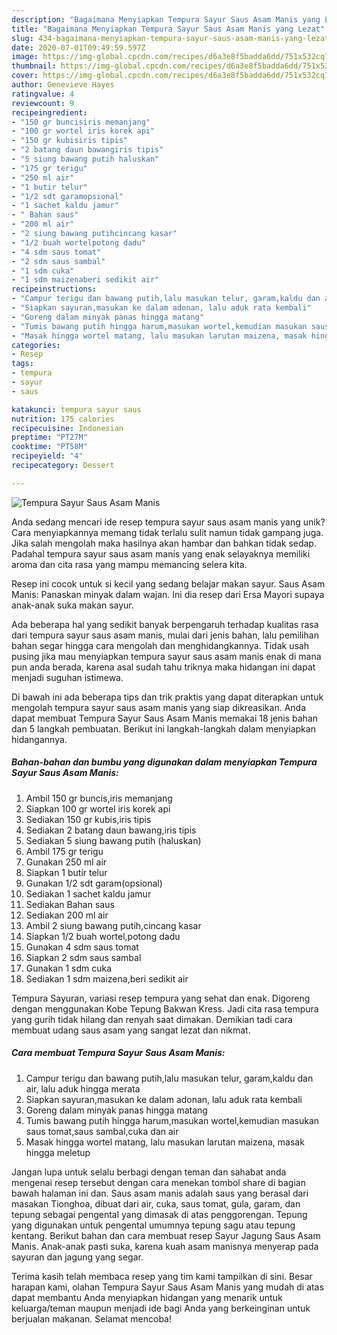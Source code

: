 ```yaml
---
description: "Bagaimana Menyiapkan Tempura Sayur Saus Asam Manis yang Lezat"
title: "Bagaimana Menyiapkan Tempura Sayur Saus Asam Manis yang Lezat"
slug: 434-bagaimana-menyiapkan-tempura-sayur-saus-asam-manis-yang-lezat
date: 2020-07-01T09:49:59.597Z
image: https://img-global.cpcdn.com/recipes/d6a3e8f5badda6dd/751x532cq70/tempura-sayur-saus-asam-manis-foto-resep-utama.jpg
thumbnail: https://img-global.cpcdn.com/recipes/d6a3e8f5badda6dd/751x532cq70/tempura-sayur-saus-asam-manis-foto-resep-utama.jpg
cover: https://img-global.cpcdn.com/recipes/d6a3e8f5badda6dd/751x532cq70/tempura-sayur-saus-asam-manis-foto-resep-utama.jpg
author: Genevieve Hayes
ratingvalue: 4
reviewcount: 9
recipeingredient:
- "150 gr buncisiris memanjang"
- "100 gr wortel iris korek api"
- "150 gr kubisiris tipis"
- "2 batang daun bawangiris tipis"
- "5 siung bawang putih haluskan"
- "175 gr terigu"
- "250 ml air"
- "1 butir telur"
- "1/2 sdt garamopsional"
- "1 sachet kaldu jamur"
- " Bahan saus"
- "200 ml air"
- "2 siung bawang putihcincang kasar"
- "1/2 buah wortelpotong dadu"
- "4 sdm saus tomat"
- "2 sdm saus sambal"
- "1 sdm cuka"
- "1 sdm maizenaberi sedikit air"
recipeinstructions:
- "Campur terigu dan bawang putih,lalu masukan telur, garam,kaldu dan air, lalu aduk hingga merata"
- "Siapkan sayuran,masukan ke dalam adonan, lalu aduk rata kembali"
- "Goreng dalam minyak panas hingga matang"
- "Tumis bawang putih hingga harum,masukan wortel,kemudian masukan saus tomat,saus sambal,cuka dan air"
- "Masak hingga wortel matang, lalu masukan larutan maizena, masak hingga meletup"
categories:
- Resep
tags:
- tempura
- sayur
- saus

katakunci: tempura sayur saus 
nutrition: 175 calories
recipecuisine: Indonesian
preptime: "PT27M"
cooktime: "PT58M"
recipeyield: "4"
recipecategory: Dessert

---
```



![Tempura Sayur Saus Asam Manis](https://img-global.cpcdn.com/recipes/d6a3e8f5badda6dd/751x532cq70/tempura-sayur-saus-asam-manis-foto-resep-utama.jpg)

Anda sedang mencari ide resep tempura sayur saus asam manis yang unik? Cara menyiapkannya memang tidak terlalu sulit namun tidak gampang juga. Jika salah mengolah maka hasilnya akan hambar dan bahkan tidak sedap. Padahal tempura sayur saus asam manis yang enak selayaknya memiliki aroma dan cita rasa yang mampu memancing selera kita.

Resep ini cocok untuk si kecil yang sedang belajar makan sayur. Saus Asam Manis: Panaskan minyak dalam wajan. Ini dia resep dari Ersa Mayori supaya anak-anak suka makan sayur.

Ada beberapa hal yang sedikit banyak berpengaruh terhadap kualitas rasa dari tempura sayur saus asam manis, mulai dari jenis bahan, lalu pemilihan bahan segar hingga cara mengolah dan menghidangkannya. Tidak usah pusing jika mau menyiapkan tempura sayur saus asam manis enak di mana pun anda berada, karena asal sudah tahu triknya maka hidangan ini dapat menjadi suguhan istimewa.


Di bawah ini ada beberapa tips dan trik praktis yang dapat diterapkan untuk mengolah tempura sayur saus asam manis yang siap dikreasikan. Anda dapat membuat Tempura Sayur Saus Asam Manis memakai 18 jenis bahan dan 5 langkah pembuatan. Berikut ini langkah-langkah dalam menyiapkan hidangannya.

<!--inarticleads1-->

##### Bahan-bahan dan bumbu yang digunakan dalam menyiapkan Tempura Sayur Saus Asam Manis:

1. Ambil 150 gr buncis,iris memanjang
1. Siapkan 100 gr wortel iris korek api
1. Sediakan 150 gr kubis,iris tipis
1. Sediakan 2 batang daun bawang,iris tipis
1. Sediakan 5 siung bawang putih (haluskan)
1. Ambil 175 gr terigu
1. Gunakan 250 ml air
1. Siapkan 1 butir telur
1. Gunakan 1/2 sdt garam(opsional)
1. Sediakan 1 sachet kaldu jamur
1. Sediakan  Bahan saus
1. Sediakan 200 ml air
1. Ambil 2 siung bawang putih,cincang kasar
1. Siapkan 1/2 buah wortel,potong dadu
1. Gunakan 4 sdm saus tomat
1. Siapkan 2 sdm saus sambal
1. Gunakan 1 sdm cuka
1. Sediakan 1 sdm maizena,beri sedikit air


Tempura Sayuran, variasi resep tempura yang sehat dan enak. Digoreng dengan menggunakan Kobe Tepung Bakwan Kress. Jadi cita rasa tempura yang gurih tidak hilang dan renyah saat dimakan. Demikian tadi cara membuat udang saus asam yang sangat lezat dan nikmat. 

<!--inarticleads2-->

##### Cara membuat Tempura Sayur Saus Asam Manis:

1. Campur terigu dan bawang putih,lalu masukan telur, garam,kaldu dan air, lalu aduk hingga merata
1. Siapkan sayuran,masukan ke dalam adonan, lalu aduk rata kembali
1. Goreng dalam minyak panas hingga matang
1. Tumis bawang putih hingga harum,masukan wortel,kemudian masukan saus tomat,saus sambal,cuka dan air
1. Masak hingga wortel matang, lalu masukan larutan maizena, masak hingga meletup


Jangan lupa untuk selalu berbagi dengan teman dan sahabat anda mengenai resep tersebut dengan cara menekan tombol share di bagian bawah halaman ini dan. Saus asam manis adalah saus yang berasal dari masakan Tionghoa, dibuat dari air, cuka, saus tomat, gula, garam, dan tepung sebagai pengental yang dimasak di atas penggorengan. Tepung yang digunakan untuk pengental umumnya tepung sagu atau tepung kentang. Berikut bahan dan cara membuat resep Sayur Jagung Saus Asam Manis. Anak-anak pasti suka, karena kuah asam manisnya menyerap pada sayuran dan jagung yang segar. 

Terima kasih telah membaca resep yang tim kami tampilkan di sini. Besar harapan kami, olahan Tempura Sayur Saus Asam Manis yang mudah di atas dapat membantu Anda menyiapkan hidangan yang menarik untuk keluarga/teman maupun menjadi ide bagi Anda yang berkeinginan untuk berjualan makanan. Selamat mencoba!
